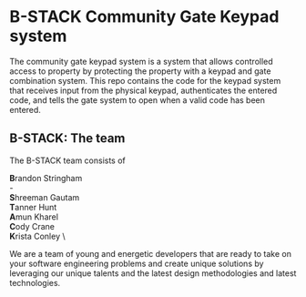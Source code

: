 # B-STACK Community Gate Keypad system

The community gate keypad system is a system that allows controlled access to property by protecting the property with a keypad and gate combination system. This repo contains the code for the keypad system that receives input from the physical keypad, authenticates the entered code, and tells the gate system to open when a valid code has been entered.

## B-STACK: The team
The B-STACK team consists of 

**B**randon Stringham \
\-\
**S**hreeman Gautam \
**T**anner Hunt \
**A**mun Kharel \
**C**ody Crane \
**K**rista Conley \

We are a team of young and energetic developers that are ready to take on your software engineering problems and create unique solutions by leveraging our unique talents and the latest design methodologies and latest technologies.
